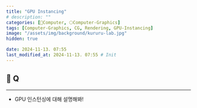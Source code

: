 ```yaml
---
title: "GPU Instancing"
# description: ""
categories: [💫Computer, 🌕Computer-Graphics]
tags: [Computer-Graphics, CG, Rendering, GPU-Instancing]
image: "/assets/img/background/kururu-lab.jpg"
hidden: true

date: 2024-11-13. 07:55
last_modified_at: 2024-11-13. 07:55 # Init
---
```


## 💫 Q

---

- GPU 인스턴싱에 대해 설명해봐!
